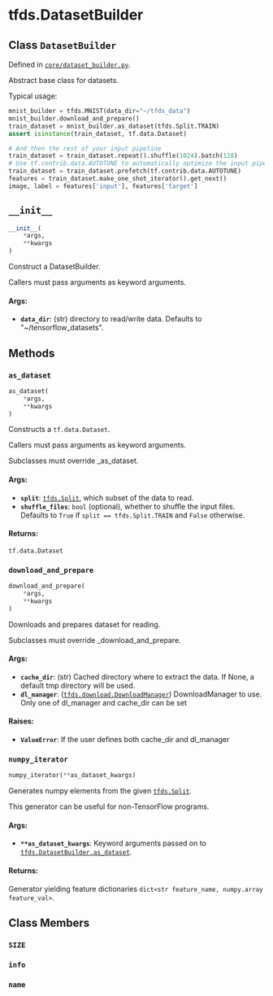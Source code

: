<div itemscope itemtype="http://developers.google.com/ReferenceObject">
<meta itemprop="name" content="tfds.DatasetBuilder" />
<meta itemprop="path" content="Stable" />
<meta itemprop="property" content="__init__"/>
<meta itemprop="property" content="as_dataset"/>
<meta itemprop="property" content="download_and_prepare"/>
<meta itemprop="property" content="numpy_iterator"/>
<meta itemprop="property" content="SIZE"/>
<meta itemprop="property" content="info"/>
<meta itemprop="property" content="name"/>
</div>

# tfds.DatasetBuilder

## Class `DatasetBuilder`





Defined in [`core/dataset_builder.py`](https://github.com/tensorflow/datasets/tree/master/tensorflow_datasets/core/dataset_builder.py).

Abstract base class for datasets.

Typical usage:

```python
mnist_builder = tfds.MNIST(data_dir="~/tfds_data")
mnist_builder.download_and_prepare()
train_dataset = mnist_builder.as_dataset(tfds.Split.TRAIN)
assert isinstance(train_dataset, tf.data.Dataset)

# And then the rest of your input pipeline
train_dataset = train_dataset.repeat().shuffle(1024).batch(128)
# Use tf.contrib.data.AUTOTUNE to automatically optimize the input pipeline
train_dataset = train_dataset.prefetch(tf.contrib.data.AUTOTUNE)
features = train_dataset.make_one_shot_iterator().get_next()
image, label = features['input'], features['target']
```

<h2 id="__init__"><code>__init__</code></h2>

``` python
__init__(
    *args,
    **kwargs
)
```

Construct a DatasetBuilder.

Callers must pass arguments as keyword arguments.

#### Args:

* <b>`data_dir`</b>: (str) directory to read/write data. Defaults to
    "~/tensorflow_datasets".



## Methods

<h3 id="as_dataset"><code>as_dataset</code></h3>

``` python
as_dataset(
    *args,
    **kwargs
)
```

Constructs a `tf.data.Dataset`.

Callers must pass arguments as keyword arguments.

Subclasses must override _as_dataset.

#### Args:

* <b>`split`</b>: <a href="../tfds/Split.md"><code>tfds.Split</code></a>, which subset of the data to read.
* <b>`shuffle_files`</b>: `bool` (optional), whether to shuffle the input files.
    Defaults to `True` if `split == tfds.Split.TRAIN` and `False` otherwise.


#### Returns:

`tf.data.Dataset`

<h3 id="download_and_prepare"><code>download_and_prepare</code></h3>

``` python
download_and_prepare(
    *args,
    **kwargs
)
```

Downloads and prepares dataset for reading.

Subclasses must override _download_and_prepare.

#### Args:

* <b>`cache_dir`</b>: (str) Cached directory where to extract the data. If None,
    a default tmp directory will be used.
* <b>`dl_manager`</b>: (<a href="../tfds/download/DownloadManager.md"><code>tfds.download.DownloadManager</code></a>) DownloadManager to use. Only
    one of dl_manager and cache_dir can be set


#### Raises:

* <b>`ValueError`</b>: If the user defines both cache_dir and dl_manager

<h3 id="numpy_iterator"><code>numpy_iterator</code></h3>

``` python
numpy_iterator(**as_dataset_kwargs)
```

Generates numpy elements from the given <a href="../tfds/Split.md"><code>tfds.Split</code></a>.

This generator can be useful for non-TensorFlow programs.

#### Args:

* <b>`**as_dataset_kwargs`</b>: Keyword arguments passed on to
    <a href="../tfds/DatasetBuilder.md#as_dataset"><code>tfds.DatasetBuilder.as_dataset</code></a>.


#### Returns:

Generator yielding feature dictionaries
`dict<str feature_name, numpy.array feature_val>`.



## Class Members

<h3 id="SIZE"><code>SIZE</code></h3>

<h3 id="info"><code>info</code></h3>

<h3 id="name"><code>name</code></h3>

